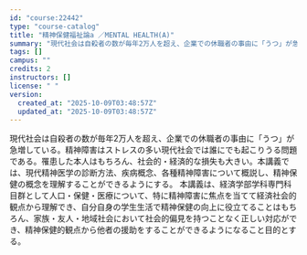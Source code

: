 ```yaml
---
id: "course:22442"
type: "course-catalog"
title: "精神保健福祉論a ／MENTAL HEALTH(A)"
summary: "現代社会は自殺者の数が毎年2万人を超え、企業での休職者の事由に「うつ」が急増している。精神障害はストレスの多い現代社会では誰にでも起こりうる問題である。罹患した本人はもちろん、社会的・経済的な損失も大きい。本講義では、現代精神医学の診断方法…"
tags: []
campus: ""
credits: 2
instructors: []
license: " "
version:
  created_at: "2025-10-09T03:48:57Z"
  updated_at: "2025-10-09T03:48:57Z"
---
```


現代社会は自殺者の数が毎年2万人を超え、企業での休職者の事由に「うつ」が急増している。精神障害はストレスの多い現代社会では誰にでも起こりうる問題である。罹患した本人はもちろん、社会的・経済的な損失も大きい。本講義では、現代精神医学の診断方法、疾病概念、各種精神障害について概説し、精神保健の概念を理解することができるようにする。 本講義は、経済学部学科専門科目群として人口・保健・医療について、特に精神障害に焦点を当てて経済社会的観点から理解でき、自分自身の学生生活で精神保健の向上に役立てることはもちろん、家族・友人・地域社会において社会的偏見を持つことなく正しい対応ができ、精神保健的観点から他者の援助をすることができるようになること目的とする。

